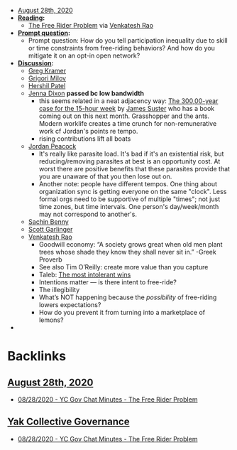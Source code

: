 - [August 28th, 2020](<../../August 28th, 2020.md>)
- **[Reading](<../../Reading.md>):**
    - [The Free Rider Problem](<../../The Free Rider Problem.md>) via [Venkatesh Rao](<../../Venkatesh Rao.md>)
- **[Prompt question](<../../Prompt question.md>):** 
    - Prompt question: How do you tell participation inequality due to skill or time constraints from free-riding behaviors? And how do you mitigate it on an opt-in open network?
- **[Discussion](<../../Discussion.md>):**
    - [Greg Kramer](<../../Greg Kramer.md>)
    - [Grigori Milov](<../../Grigori Milov.md>)
    - [Hershil Patel](<../../Hershil Patel.md>)
    - [Jenna Dixon](<../../Jenna Dixon.md>) __passed bc low bandwidth__
        - this seems related in a neat adjacency way: [The 300,00-year case for the 15-hour week](https://www.ft.com/content/8dd71dc3-4566-48e0-a1d9-3e8bd2b3f60f) by [James Suster](<../../James Suster.md>) who has a book coming out on this next month. Grasshopper and the ants. Modern worklife creates a time crunch for non-remunerative work cf Jordan's points re tempo. 
        - rising contributions lift all boats
    - [Jordan Peacock](<../../Jordan Peacock.md>)
        - It's really like parasite load. It's bad if it's an existential risk, but reducing/removing parasites at best is an opportunity cost. At worst there are positive benefits that these parasites provide that you are unaware of that you then lose out on.
        - Another note: people have different tempos. One thing about organization sync is getting everyone on the same "clock". Less formal orgs need to be supportive of multiple "times"; not just time zones, but time intervals. One person's day/week/month may not correspond to another's.
    - [Sachin Benny](<../../Sachin Benny.md>)
    - [Scott Garlinger](<../../Scott Garlinger.md>)
    - [Venkatesh Rao](<../../Venkatesh Rao.md>)
        - Goodwill economy: “A society grows great when old men plant trees whose shade they know they shall never sit in.” -Greek Proverb
        - See also Tim O’Reilly: create more value than you capture
        - Taleb: [The most intolerant wins](https://medium.com/incerto/the-most-intolerant-wins-the-dictatorship-of-the-small-minority-3f1f83ce4e15)
        - Intentions matter — is there intent to free-ride?
        - The illegibility
        - What’s NOT happening because the *possibility* of free-riding lowers expectations?
        - How do you prevent it from turning into a marketplace of lemons?
- 

# Backlinks
## [August 28th, 2020](<August 28th, 2020.md>)
- [08/28/2020 - YC Gov Chat Minutes - The Free Rider Problem](<../../08/28/2020 - YC Gov Chat Minutes - The Free Rider Problem.md>)

## [Yak Collective Governance](<Yak Collective Governance.md>)
- [08/28/2020 - YC Gov Chat Minutes - The Free Rider Problem](<../../08/28/2020 - YC Gov Chat Minutes - The Free Rider Problem.md>)

